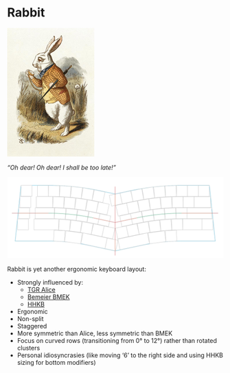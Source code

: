 # Rabbit

![White Rabbit painting by John Tenniel](img/white-rabbit-john-tenniel-mini.png)

*“Oh dear! Oh dear! I shall be too late!”*

![preliminary keyboard layout for Rabbit](img/rabbit-prelim-3.png)

Rabbit is yet another ergonomic keyboard layout:
* Strongly influenced by:
  * [TGR Alice](https://geekhack.org/index.php?topic=95009.0)
  * [Bemeier BMEK](https://github.com/bemeier/bmek)
  * [HHKB](https://www.hhkeyboard.com/)
* Ergonomic
* Non-split
* Staggered
* More symmetric than Alice, less symmetric than BMEK
* Focus on curved rows (transitioning from 0° to 12°) rather than rotated clusters
* Personal idiosyncrasies (like moving ‘6’ to the right side and using HHKB sizing for bottom modifiers)

